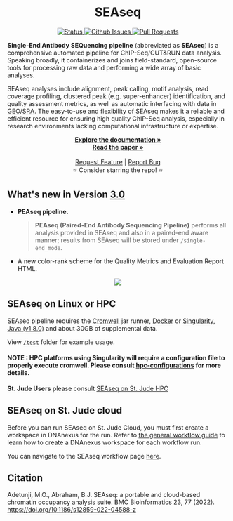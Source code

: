 <p align="center">
  <h1 align="center">
    SEAseq
  </h1>
  <p align="center">
   <a href="https://github.com/stjude/seaseq" target="_blank">
     <img alt="Status"
          src="https://img.shields.io/badge/status-active-success.svg" />
   </a>
   <a href="https://github.com/stjude/seaseq/issues" target="_blank">
     <img alt="Github Issues"
          src="https://img.shields.io/github/issues/stjude/seaseq" />
   </a>
   <a href="https://github.com/stjude/seaseq/pulls" target="_blank">
     <img alt="Pull Requests"
          src="https://img.shields.io/github/issues-pr/stjude/seaseq" />
   </a>
  </p>
</p>

**Single-End Antibody SEQuencing pipeline** (abbreviated as **SEAseq**) is a comprehensive automated pipeline for ChIP-Seq/CUT&RUN data analysis. Speaking broadly, it containerizes and joins field-standard, open-source tools for processing raw data and performing a wide array of basic analyses.

SEAseq analyses include alignment, peak calling, motif analysis, read coverage profiling, clustered peak (e.g. super-enhancer) identification, and quality assessment metrics, as well as automatic interfacing with data in [GEO]/[SRA]. The easy-to-use and flexibility of SEAseq makes it a reliable and efficient resource for ensuring high quality ChIP-Seq analysis, especially 
in research environments lacking computational infrastructure or expertise.  

[GEO]: https://www.ncbi.nlm.nih.gov/geo
[SRA]: https://www.ncbi.nlm.nih.gov/sra

<p align="center">
  <a href="https://github.com/stjude/seaseq/tree/master/docs#readme"><strong>Explore the documentation »</strong></a>
  <br />
  <a href="https://doi.org/10.1186/s12859-022-04588-z" target="_blank"><strong>Read the paper »</strong></a>
  <br />
  <br />
  <a href="https://github.com/stjude/seaseq/issues/new?assignees=&labels=&template=feature_request.md&title=Descriptive%20Title&labels=enhancement">Request Feature</a>
   |
  <a href="https://github.com/stjude/seaseq/issues/new?assignees=&labels=&template=bug_report.md&title=Descriptive%20Title&labels=bug">Report Bug</a>
  <br />
  ⭐ Consider starring the repo! ⭐
  <br />
</p>

## What's new in Version [3.0](https://github.com/stjude/seaseq/releases/tag/3.0)

- **PEAseq pipeline.** 
  > **PEAseq (Paired-End Antibody Sequencing Pipeline)** performs all analysis provided in SEAseq and also in a paired-end aware manner; results from SEAseq will be stored under `/single-end_mode`.

- A new color-rank scheme for the Quality Metrics and Evaluation Report HTML.
<p align="center"><img src="https://github.com/stjude/seaseq/blob/master/docs/images/colorscale.png"></p>


## SEAseq on Linux or HPC

SEAseq pipeline requires the [Cromwell] jar runner, [Docker] or [Singularity], [Java (v1.8.0)] and about 30GB of supplemental data.

View [`/test`](https://github.com/stjude/seaseq/tree/master/test) folder for example usage.

#### NOTE : HPC platforms using Singularity will require a configuration file to properly execute cromwell. Please consult [hpc-configurations](docs/hpc-configurations#readme) for more details.

[Docker]: https://www.docker.com
[Singularity]: https://docs.sylabs.io/guides/3.0/user-guide/quick_start.html
[Java (v1.8.0)]: https://java.com/en/download/help/download_options.xml
[Cromwell]: https://github.com/broadinstitute/cromwell/releases

**St. Jude Users** please consult [SEAseq on St. Jude HPC](https://wiki.stjude.org/display/compbio/sjcb+SEAseq)
## SEAseq on St. Jude cloud

Before you can run SEAseq on St. Jude Cloud, you must first create a workspace in
DNAnexus for the run. Refer to [the general workflow
guide](https://university.stjude.cloud/docs/genomics-platform/analyzing-data/running-sj-workflows#getting-started) to learn
how to create a DNAnexus workspace for each workflow run.

You can navigate to the SEAseq workflow page
[here](https://platform.stjude.cloud/workflows/seaseq).


## Citation 
Adetunji, M.O., Abraham, B.J. SEAseq: a portable and cloud-based chromatin occupancy analysis suite. BMC Bioinformatics 23, 77 (2022). https://doi.org/10.1186/s12859-022-04588-z
